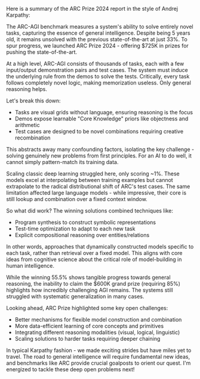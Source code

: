 Here is a summary of the ARC Prize 2024 report in the style of Andrej Karpathy:

The ARC-AGI benchmark measures a system's ability to solve entirely novel tasks, capturing the essence of general intelligence. Despite being 5 years old, it remains unsolved with the previous state-of-the-art at just 33%. To spur progress, we launched ARC Prize 2024 - offering $725K in prizes for pushing the state-of-the-art.

At a high level, ARC-AGI consists of thousands of tasks, each with a few input/output demonstration pairs and test cases. The system must induce the underlying rule from the demos to solve the tests. Critically, every task follows completely novel logic, making memorization useless. Only general reasoning helps.

Let's break this down:
- Tasks are visual grids without language, ensuring reasoning is the focus 
- Demos expose learnable "Core Knowledge" priors like objectness and arithmetic
- Test cases are designed to be novel combinations requiring creative recombination

This abstracts away many confounding factors, isolating the key challenge - solving genuinely new problems from first principles. For an AI to do well, it cannot simply pattern-match its training data.

Scaling classic deep learning struggled here, only scoring ~1%. These models excel at interpolating between training examples but cannot extrapolate to the radical distributional shift of ARC's test cases. The same limitation affected large language models - while impressive, their core is still lookup and combination over a fixed context window.

So what did work? The winning solutions combined techniques like:
- Program synthesis to construct symbolic representations 
- Test-time optimization to adapt to each new task 
- Explicit compositional reasoning over entities/relations

In other words, approaches that dynamically constructed models specific to each task, rather than retrieval over a fixed model. This aligns with core ideas from cognitive science about the critical role of model-building in human intelligence.

While the winning 55.5% shows tangible progress towards general reasoning, the inability to claim the $600K grand prize (requiring 85%) highlights how incredibly challenging AGI remains. The systems still struggled with systematic generalization in many cases.

Looking ahead, ARC Prize highlighted some key open challenges:
- Better mechanisms for flexible model construction and combination 
- More data-efficient learning of core concepts and primitives
- Integrating different reasoning modalities (visual, logical, linguistic)
- Scaling solutions to harder tasks requiring deeper chaining

In typical Karpathy fashion - we made exciting strides but have miles yet to travel. The road to general intelligence will require fundamental new ideas, and benchmarks like ARC provide crucial goalposts to orient our quest. I'm energized to tackle these deep open problems next!
